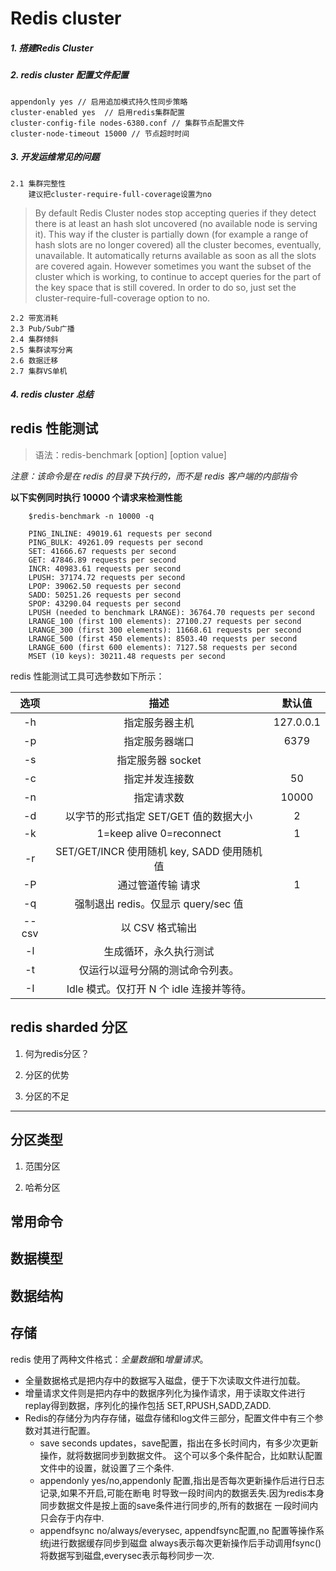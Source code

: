 # Redis cluster

##### 1. 搭建Redis Cluster


##### 2. redis cluster 配置文件配置
```
appendonly yes // 启用追加模式持久性同步策略  
cluster-enabled yes  // 启用redis集群配置  
cluster-config-file nodes-6380.conf // 集群节点配置文件  
cluster-node-timeout 15000 // 节点超时时间  
``` 

##### 3. 开发运维常见的问题
    2.1 集群完整性
        建议把cluster-require-full-coverage设置为no
   >By default Redis Cluster nodes stop accepting queries if they detect there
    is at least an hash slot uncovered (no available node is serving it).
    This way if the cluster is partially down (for example a range of hash slots
    are no longer covered) all the cluster becomes, eventually, unavailable.
    It automatically returns available as soon as all the slots are covered again. 
    However sometimes you want the subset of the cluster which is working,
    to continue to accept queries for the part of the key space that is still
    covered. In order to do so, just set the cluster-require-full-coverage
    option to no.
    
    2.2 带宽消耗
    2.3 Pub/Sub广播
    2.4 集群倾斜
    2.5 集群读写分离
    2.6 数据迁移
    2.7 集群VS单机


##### 4. redis cluster 总结


## redis 性能测试
> 语法：redis-benchmark [option] [option value]

*注意：该命令是在 redis 的目录下执行的，而不是 redis 客户端的内部指令*

**以下实例同时执行 10000 个请求来检测性能**
```
    $redis-benchmark -n 10000 -q
    
    PING_INLINE: 49019.61 requests per second
    PING_BULK: 49261.09 requests per second
    SET: 41666.67 requests per second
    GET: 47846.89 requests per second
    INCR: 40983.61 requests per second
    LPUSH: 37174.72 requests per second
    LPOP: 39062.50 requests per second
    SADD: 50251.26 requests per second
    SPOP: 43290.04 requests per second
    LPUSH (needed to benchmark LRANGE): 36764.70 requests per second
    LRANGE_100 (first 100 elements): 27100.27 requests per second
    LRANGE_300 (first 300 elements): 11668.61 requests per second
    LRANGE_500 (first 450 elements): 8503.40 requests per second
    LRANGE_600 (first 600 elements): 7127.58 requests per second
    MSET (10 keys): 30211.48 requests per second
```
redis 性能测试工具可选参数如下所示：  

| 选项 | 描述 | 默认值 |  
| :----:|:-----:|:----:|
| -h | 指定服务器主机 | 127.0.0.1 |
| -p | 指定服务器端口 | 6379 |
| -s | 指定服务器 socket | |
| -c | 指定并发连接数	 |50|
| -n | 指定请求数 | 10000 |
| -d | 以字节的形式指定 SET/GET 值的数据大小 |2 |
| -k | 1=keep alive 0=reconnect | 1 |
| -r | SET/GET/INCR 使用随机 key, SADD 使用随机值 | |
| -P | 通过管道传输 <numreq> 请求	 |1|
| -q |强制退出 redis。仅显示 query/sec 值 |  |
| --csv | 以 CSV 格式输出 | |
| -l | 生成循环，永久执行测试||
| -t | 仅运行以逗号分隔的测试命令列表。||
| -I | Idle 模式。仅打开 N 个 idle 连接并等待。||

## redis sharded 分区
1. 何为redis分区？

2. 分区的优势

3. 分区的不足

***
## 分区类型
1. 范围分区

2. 哈希分区

## 常用命令


## 数据模型


## 数据结构


## 存储
redis 使用了两种文件格式：*全量数据*和*增量请求*。
* 全量数据格式是把内存中的数据写入磁盘，便于下次读取文件进行加载。
* 增量请求文件则是把内存中的数据序列化为操作请求，用于读取文件进行replay得到数据，序列化的操作包括
SET,RPUSH,SADD,ZADD.
* Redis的存储分为内存存储，磁盘存储和log文件三部分，配置文件中有三个参数对其进行配置。
  * save seconds updates，save配置，指出在多长时间内，有多少次更新操作，就将数据同步到数据文件。
这个可以多个条件配合，比如默认配置文件中的设置，就设置了三个条件.
  * appendonly yes/no,appendonly 配置,指出是否每次更新操作后进行日志记录,如果不开启,可能在断电
  时导致一段时间内的数据丢失.因为redis本身同步数据文件是按上面的save条件进行同步的,所有的数据在
  一段时间内只会存于内存中.
  * appendfsync no/always/everysec, appendfsync配置,no 配置等操作系统j进行数据缓存同步到磁盘
   always表示每次更新操作后手动调用fsync()将数据写到磁盘,everysec表示每秒同步一次.



